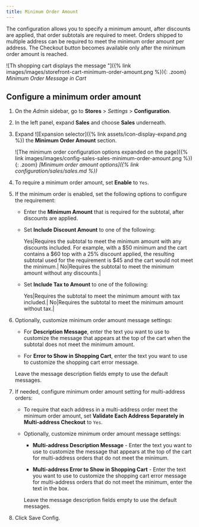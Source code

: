 ```yaml
---
title: Minimum Order Amount
---
```


The configuration allows you to specify a minimum amount, after discounts are applied, that order subtotals are required to meet. Orders shipped to multiple address can be required to meet the minimum order amount per address. The Checkout button becomes available only after the minimum order amount is reached.

![Th shopping cart displays the message "]({% link images/images/storefront-cart-minimum-order-amount.png %}){: .zoom}
_Minimum Order Message in Cart_

## Configure a minimum order amount

1. On the _Admin_ sidebar, go to **Stores** > _Settings_ > **Configuration**.

1. In the left panel, expand **Sales** and choose **Sales** underneath.

1. Expand ![Expansion selector]({% link assets/icon-display-expand.png %}) the **Minimum Order Amount** section.

   ![The minimum order configuration options expanded on the page]({% link images/images/config-sales-sales-minimum-order-amount.png %}){: .zoom}
   _[Minimum order amount options]({% link configuration/sales/sales.md %})_

1. To require a minimum order amount, set **Enable** to `Yes`.

1. If the minimum order is enabled, set the following options to configure the requirement:

   - Enter the **Minimum Amount** that is required for the subtotal, after discounts are applied.

   - Set **Include Discount Amount** to one of the following:

      Yes|Requires the subtotal to meet the minimum amount with any discounts included. For example, with a $50 minimum and the cart contains a $60 top with a 25% discount applied, the resulting subtotal used for the requirement is $45 and the cart would not meet the minimum.|
      No|Requires the subtotal to meet the minimum amount without any discounts.|

   - Set **Include Tax to Amount** to one of the following:

      Yes|Requires the subtotal to meet the minimum amount with tax included.|
      No|Requires the subtotal to meet the minimum amount without tax.|

1. Optionally, customize minimum order amount message settings:

   - For **Description Message**, enter the text you want to use to customize the message that appears at the top of the cart when the subtotal does not meet the minimum amount.

   - For **Error to Show in Shopping Cart**, enter the text you want to use to customize the shopping cart error message.

   Leave the message description fields empty to use the default messages.

1. If needed, configure minimum order amount setting for multi-address orders:

   - To require that each address in a multi-address order meet the minimum order amount, set **Validate Each Address Separately in Multi-address Checkout** to `Yes`.

   - Optionally, customize minimum order amount message settings:

      - **Multi-address Description Message** - Enter the text you want to use to customize the message that appears at the top of the cart for multi-address orders that do not meet the minimum.

      - **Multi-address Error to Show in Shopping Cart** - Enter the text you want to use to customize the shopping cart error message for multi-address orders that do not meet the minimum, enter the text in the  box.

      Leave the message description fields empty to use the default messages.

1. Click <span class="btn">Save Config</span>.
